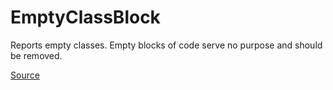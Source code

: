 # EmptyClassBlock

Reports empty classes. Empty blocks of code serve no purpose and should be removed.


[Source](https://detekt.github.io/detekt/empty-blocks.html#emptyclassblock)
